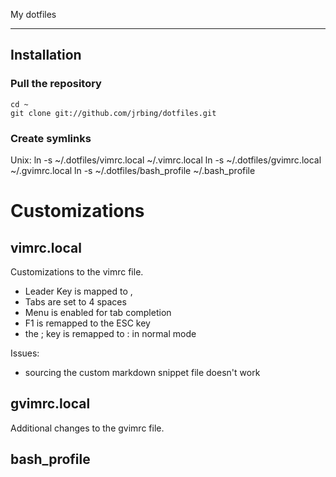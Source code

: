 My dotfiles

-------------------

## Installation ##

### Pull the repository ###

    cd ~
    git clone git://github.com/jrbing/dotfiles.git

### Create symlinks ###

Unix:
    ln -s ~/.dotfiles/vimrc.local ~/.vimrc.local
    ln -s ~/.dotfiles/gvimrc.local ~/.gvimrc.local
    ln -s ~/.dotfiles/bash_profile ~/.bash_profile

# Customizations #

## vimrc.local ##
Customizations to the vimrc file.

* Leader Key is mapped to ,
* Tabs are set to 4 spaces
* Menu is enabled for tab completion
* F1 is remapped to the ESC key
* the ; key is remapped to : in normal mode

Issues: 
* sourcing the custom markdown snippet file doesn't work

## gvimrc.local ##
Additional changes to the gvimrc file. 

## bash_profile ##

